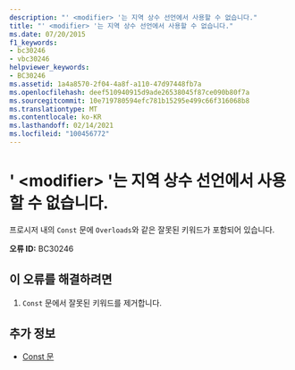```yaml
---
description: "' <modifier> '는 지역 상수 선언에서 사용할 수 없습니다."
title: "' <modifier> '는 지역 상수 선언에서 사용할 수 없습니다."
ms.date: 07/20/2015
f1_keywords:
- bc30246
- vbc30246
helpviewer_keywords:
- BC30246
ms.assetid: 1a4a8570-2f04-4a8f-a110-47d97448fb7a
ms.openlocfilehash: deef510940915d9ade26538045f87ce090b80f7a
ms.sourcegitcommit: 10e719780594efc781b15295e499c66f316068b8
ms.translationtype: MT
ms.contentlocale: ko-KR
ms.lasthandoff: 02/14/2021
ms.locfileid: "100456772"
---
```

# <a name="modifier-is-not-valid-on-a-local-constant-declaration"></a>' \<modifier> '는 지역 상수 선언에서 사용할 수 없습니다.

프로시저 내의 `Const` 문에 `Overloads`와 같은 잘못된 키워드가 포함되어 있습니다.  
  
 **오류 ID:** BC30246  
  
## <a name="to-correct-this-error"></a>이 오류를 해결하려면  
  
1. `Const` 문에서 잘못된 키워드를 제거합니다.  
  
## <a name="see-also"></a>추가 정보

- [Const 문](../language-reference/statements/const-statement.md)
